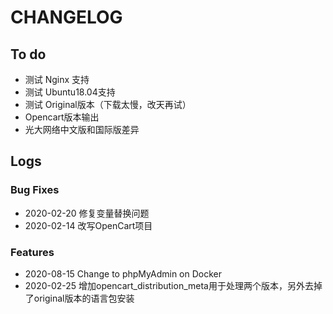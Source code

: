 # CHANGELOG

## To do

* 测试 Nginx 支持
* 测试 Ubuntu18.04支持
* 测试 Original版本（下载太慢，改天再试）
* Opencart版本输出
* 光大网络中文版和国际版差异

## Logs

### Bug Fixes

* 2020-02-20  修复变量替换问题
* 2020-02-14  改写OpenCart项目

### Features

* 2020-08-15  Change to phpMyAdmin on Docker
* 2020-02-25  增加opencart_distribution_meta用于处理两个版本，另外去掉了original版本的语言包安装
